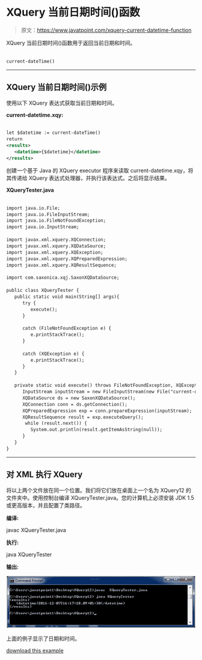 # XQuery 当前日期时间()函数

> 原文：<https://www.javatpoint.com/xquery-current-datetime-function>

XQuery 当前日期时间()函数用于返回当前日期和时间。

```xml

current-dateTime()

```

* * *

## XQuery 当前日期时间()示例

使用以下 XQuery 表达式获取当前日期和时间。

**current-datetime.xqy:**

```xml

let $datetime := current-dateTime()
return
<results>
   <datetime>{$datetime}</datetime>
</results>

```

创建一个基于 Java 的 XQuery executor 程序来读取 current-datetime.xqy，将其传递给 XQuery 表达式处理器，并执行该表达式。之后将显示结果。

**XQueryTester.java**

```xml

import java.io.File;
import java.io.FileInputStream;
import java.io.FileNotFoundException;
import java.io.InputStream;

import javax.xml.xquery.XQConnection;
import javax.xml.xquery.XQDataSource;
import javax.xml.xquery.XQException;
import javax.xml.xquery.XQPreparedExpression;
import javax.xml.xquery.XQResultSequence;

import com.saxonica.xqj.SaxonXQDataSource;

public class XQueryTester {
   public static void main(String[] args){
      try {
         execute();
      }

      catch (FileNotFoundException e) {
         e.printStackTrace();
      }

      catch (XQException e) {
         e.printStackTrace();
      }
   }

   private static void execute() throws FileNotFoundException, XQException{
      InputStream inputStream = new FileInputStream(new File("current-datetime.xqy"));
      XQDataSource ds = new SaxonXQDataSource();
      XQConnection conn = ds.getConnection();
      XQPreparedExpression exp = conn.prepareExpression(inputStream);
      XQResultSequence result = exp.executeQuery();
       while (result.next()) {
         System.out.println(result.getItemAsString(null));
      }
   }	
}

```

* * *

## 对 XML 执行 XQuery

将以上两个文件放在同一个位置。我们将它们放在桌面上一个名为 XQuery12 的文件夹中。使用控制台编译 XQueryTester.java。您的计算机上必须安装 JDK 1.5 或更高版本，并且配置了类路径。

**编译:**

javac XQueryTester.java

**执行:**

java XQueryTester

**输出:**

![XQUERY Current date time function 1](img/543e6094e840fdf642d41842b383a577.png)

上面的例子显示了日期和时间。

[download this example](https://static.javatpoint.com/xquery/src/XQuery12.zip)